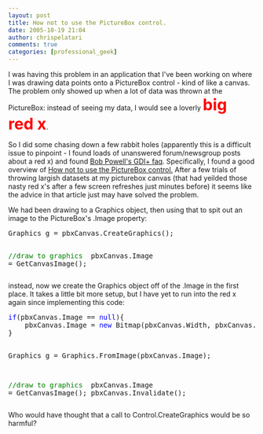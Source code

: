 ```yaml
---
layout: post
title: How not to use the PictureBox control.
date: 2005-10-19 21:04
author: chrispelatari
comments: true
categories: [professional_geek]
---
```


<p>I was having this problem in an application that I've been working on where I 
was drawing data points onto a PictureBox control - kind of like a canvas. The 
problem only showed up when a lot of data was thrown at the PictureBox: instead 
of seeing my data, I would see a loverly <strong><font color="red" size="6">big red 
x</font></strong>.</p>
<p>So I did some chasing down a few rabbit holes (apparently this is a difficult 
issue to pinpoint - I found loads of unanswered forum/newsgroup posts about a 
red x) and found <a href="http://www.bobpowell.net/faqmain.htm">Bob 
Powell's GDI+ faq</a>. Specifically, I found a good overview of <a href="http://www.bobpowell.net/pictureboxhowto.htm">How not to use the 
PictureBox control.</a> After a few trials of throwing largish datasets at 
my picturebox canvas (that had yeilded those nasty red x's after a few screen 
refreshes just minutes before) it seems like the advice in that article just may 
have solved the problem.</p>
<p>We had been drawing to a Graphics object, then using that to spit out an 
image to the PictureBox's .Image property:</p><pre>Graphics g = pbxCanvas.CreateGraphics();

<span style="color:green;">//draw to graphics
</span>
pbxCanvas.Image = GetCanvasImage();</pre>
<p>instead, now we create the Graphics object off of the .Image in the first 
place. It takes a little bit more setup, but I have yet to run into the red x 
again since implementing this code:</p><pre><span style="color:blue;">if</span>(pbxCanvas.Image == <span style="color:blue;">null</span>){
	pbxCanvas.Image = <span style="color:blue;">new</span> Bitmap(pbxCanvas.Width, pbxCanvas.Height);
}

Graphics g = Graphics.FromImage(pbxCanvas.Image);

<span style="color:green;">//draw to graphics
</span>
pbxCanvas.Image = GetCanvasImage();
pbxCanvas.Invalidate();</pre>
<p>Who would have thought that a call to Control.CreateGraphics would be so 
harmful?</p>
